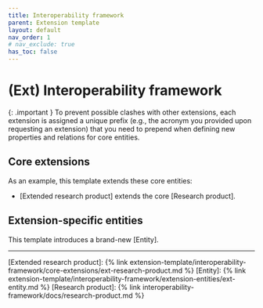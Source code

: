 ```yaml
---
title: Interoperability framework
parent: Extension template
layout: default
nav_order: 1
# nav_exclude: true
has_toc: false
---
```

# (Ext) Interoperability framework

{: .important }
To prevent possible clashes with other extensions, each extension is assigned a unique prefix (e.g., the acronym you provided upon requesting an extension) that you need to prepend when defining new properties and relations for core entities.

## Core extensions
As an example, this template extends these core entities:
- [Extended research product] extends the core [Research product].


## Extension-specific entities
This template introduces a brand-new [Entity].


----
[Extended research product]: {% link extension-template/interoperability-framework/core-extensions/ext-research-product.md %}
[Entity]: {% link extension-template/interoperability-framework/extension-entities/ext-entity.md %}
[Research product]: {% link interoperability-framework/docs/research-product.md %}
